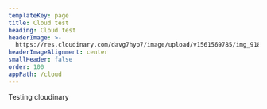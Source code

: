 ```yaml
---
templateKey: page
title: Cloud test
heading: Cloud test
headerImage: >-
  https://res.cloudinary.com/davg7hyp7/image/upload/v1561569785/img_9189_eub7ol.png
headerImageAlignment: center
smallHeader: false
order: 100
appPath: /cloud
---
```


Testing cloudinary
